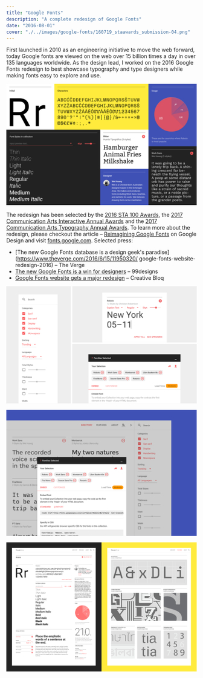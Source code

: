 ```yaml
---
title: "Google Fonts"
description: "A complete redesign of Google Fonts"
date: "2016-08-01"
cover: "./../images/google-fonts/160719_staawards_submission-04.png"
---
```

<div class="text">
First launched in 2010 as an engineering initiative to move the web forward, today Google fonts are viewed on the web over 15 billion times a day in over 135 languages worldwide. As the design lead, I worked on the 2016 Google Fonts redesign to best showcase typography and type designers while making fonts easy to explore and use.
</div>

![Google Fonts Redesign](./../images/google-fonts/160719_staawards_submission-07.png)


<div class="text">
The redesign has been selected by the <a href="https://100.sta-chicago.org/winners/2016/google-fonts" target="_blank">2016 STA 100 Awards</a>, the <a href="http://www.commarts.com/gallery/Interactive/all/all/2017" target="_blank">2017 Communication Arts Interactive Annual Awards</a> and the <a href="http://www.commarts.com/gallery/typography/miscellaneous/all/2017" target="_blank">2017 Communication Arts Typography Annual Awards</a>. To learn more about the redesign, please checkout the article – <a href="https://design.google/library/reimagining-google-fonts/" target="_blank">Reimagining Google Fonts</a> on Google Design and visit <a href="https://fonts.google.com/" target="_blank">fonts.google.com</a>. Selected press:
</div>

* [The new Google Fonts database is a design geek's paradise](https://www.theverge.com/2016/6/15/11950320/ google-fonts-website-redesign-2016) – The Verge
* [The new Google Fonts is a win for designers](https://99designs.com/blog/trends/new-google-fonts/) – 99designs
* [Google Fonts website gets a major redesign](http://www.creativebloq.com/fonts/google-fonts-website-gets-redesign-61620894) – Creative Bloq


![Google Fonts Redesign](./../images/google-fonts/reimagining_google_fonts_inline_0002.png)


![Google Fonts Redesign](./../images/google-fonts/160719_staawards_submission-05.png)

![Google Fonts Redesign](./../images/google-fonts/160719_staawards_submission-06.png)
